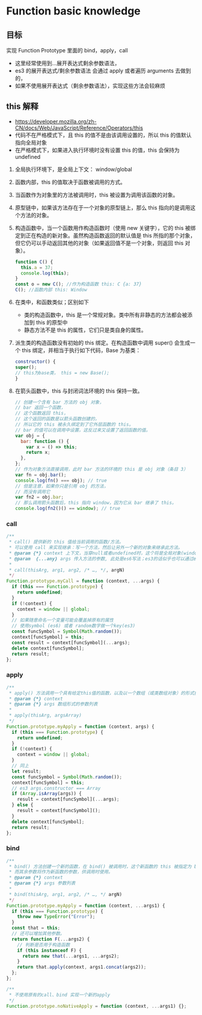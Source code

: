 # Function basic knowledge

## 目标

实现 Function Prototype 里面的 bind，apply，call

- 这里经常使用到...展开表达式剩余参数语法，
- es3 的展开表达式/剩余参数语法 会通过 apply 或者遍历 arguments 去做到的，
- 如果不使用展开表达式（剩余参数语法），实现这些方法会较麻烦

## this 解释

- <https://developer.mozilla.org/zh-CN/docs/Web/JavaScript/Reference/Operators/this>
- 代码不在严格模式下，且 this 的值不是由该调用设置的，所以 this 的值默认指向全局对象
- 在严格模式下，如果进入执行环境时没有设置 this 的值，this 会保持为 undefined

1. 全局执行环境下，是全局上下文： window/global
2. 函数内部，this 的值取决于函数被调用的方式。
3. 当函数作为对象里的方法被调用时，this 被设置为调用该函数的对象。
4. 原型链中，如果该方法存在于一个对象的原型链上，那么 this 指向的是调用这个方法的对象。
5. 构造函数中，当一个函数用作构造函数时（使用 new 关键字），它的 this 被绑定到正在构造的新对象。虽然构造函数返回的默认值是 this 所指的那个对象，但它仍可以手动返回其他的对象（如果返回值不是一个对象，则返回 this 对象）。

   ```js
   function C() {
     this.a = 37;
     console.log(this);
   }
   const o = new C(); //作为构造函数 this: C {a: 37}
   C(); //函数内部 this: Window
   ```

6. 在类中，和函数类似；区别如下

   - 类的构造函数中，this 是一个常规对象。类中所有非静态的方法都会被添加到 this 的原型中
   - 静态方法不是 this 的属性，它们只是类自身的属性。

7. 派生类的构造函数没有初始的 this 绑定。在构造函数中调用 super() 会生成一个 this 绑定，并相当于执行如下代码，Base 为基类：

   ```js
   constructor() {
   super();
   // this为base类， this = new Base();
   }
   ```

8. 在箭头函数中，this 与封闭词法环境的 this 保持一致。

   ```js
   // 创建一个含有 bar 方法的 obj 对象，
   // bar 返回一个函数，
   // 这个函数返回 this，
   // 这个返回的函数是以箭头函数创建的，
   // 所以它的 this 被永久绑定到了它外层函数的 this。
   // bar 的值可以在调用中设置，这反过来又设置了返回函数的值。
   var obj = {
     bar: function () {
       var x = () => this;
       return x;
     },
   };
   // 作为对象方法直接调用，此时 bar 方法的环境的 this 是 obj 对象（条目 3）
   var fn = obj.bar();
   console.log(fn() === obj); // true
   // 但是注意，如果你只是引用 obj 的方法，
   // 而没有调用它
   var fn2 = obj.bar;
   // 那么调用箭头函数后，this 指向 window，因为它从 bar 继承了 this。
   console.log(fn2()() == window); // true
   ```

### call

```js
/**
 * call() 提供新的 this 值给当前调用的函数/方法。
 * 可以使用 call 来实现继承：写一个方法，然后让另外一个新的对象来继承此方法。
 * @param {*} context 上下文，当穿null或者undefined时，这个将是全局对象(window)
 * @param  {...any} args 传入方法的参数, 此处是es6写法；es3的话似乎也可以通过eval+字符串拼接的形式去写，见上
 *
 * call(thisArg, arg1, arg2, /* …, */, argN)
 */
Function.prototype.myCall = function (context, ...args) {
  if (this === Function.prototype) {
    return undefined;
  }
  if (!context) {
    context = window || global;
  }
  // 如果随意命名一个变量可能会覆盖掉原有的属性
  // 使用symbol (es6) 或者 random数字做一个key(es3)
  const funcSymbol = Symbol(Math.random());
  context[funcSymbol] = this;
  const result = context[funcSymbol](...args);
  delete context[funcSymbol];
  return result;
};
```

### apply

```js
/**
 * apply() 方法调用一个具有给定this值的函数，以及以一个数组（或类数组对象）的形式提供的参数。
 * @param {*} context
 * @param {*} args 数组形式的参数列表
 *
 * apply(thisArg, argsArray)
 */
Function.prototype.myApply = function (context, args) {
  if (this === Function.prototype) {
    return undefined;
  }
  if (!context) {
    context = window || global;
  }
  // 同上
  let result;
  const funcSymbol = Symbol(Math.random());
  context[funcSymbol] = this;
  // es3 args.constructor === Array
  if (Array.isArray(args)) {
    result = context[funcSymbol](...args);
  } else {
    result = context[funcSymbol]();
  }
  delete context[funcSymbol];
  return result;
};
```

### bind

```js
/**
 * bind() 方法创建一个新的函数，在 bind() 被调用时，这个新函数的 this 被指定为 bind() 的第一个参数，
 * 而其余参数将作为新函数的参数，供调用时使用。
 * @param {*} context
 * @param {*} args 参数列表
 *
 * bind(thisArg, arg1, arg2, /* …, */ argN)
 */
Function.prototype.myApply = function (context, ...args1) {
  if (this === Function.prototype) {
    throw new TypeError("Error");
  }
  const that = this;
  // 还可以增加其他参数。
  return function F(...args2) {
    // 判断是否用于构造函数
    if (this instanceof F) {
      return new that(...args1, ...args2);
    }
    return that.apply(context, args1.concat(args2));
  };
};

/**
 * 不使用原有的call、bind 实现一个新的apply
 */
Function.prototype.noNativeApply = function (context, ...args1) {};
```
